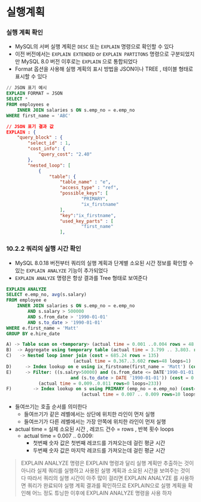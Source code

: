 # 실행계획

### 실행 계획 확인

- MySQL의 서버 실행 계획은 `DESC` 또는 `EXPLAIN` 명령으로 확인할 수 있다
- 이전 버전에서는 `EXPLAIN EXTENDED` or `EXPLAIN PARTITONS` 명령으로 구분되었지만 MySQL 8.0 버전 이후로는 `EXPLAIN` 으로 통합되었다
- Format 옵션을 사용해 실행 계획의 표시 방법을 JSON이나 TREE , 테이블 형태로 표시할 수 있다

```sql
// JSON 표기 예시
EXPLAIN FORMAT = JSON
SELECT *
FROM employees e
	INNER JOIN salaries s ON s.emp_no = e.emp_no
WHERE first_name = 'ABC'
```

```json
// JSON 표기 결과 값
EXPLAIN : {
	"query_block" : {
		"select_id" : 1,
		"cost_info": {
			"query_cost": "2.40" 
		},
		"nested_loop": [
			{
				"table": {
					"table_name" : "e",
					"access_type" : "ref",
					"possible_keys": [
							"PRIMARY",
							"ix_firstname"
					],
					"key":"ix_firstname",
					"used_key_parts" : [
							"first_name"
					],
```

### 10.2.2 쿼리의 실행 시간 확인

- MySQL 8.0.18 버전부터 쿼리의 실행 계획과 단계별 소요된 시간 정보를 확인할 수 있는 `EXPLAIN ANALYZE` 기능이 추가되었다
- `EXPLAIN ANALYZE` 명령은 항상 결과를 Tree 형태로 보여준다

```sql
EXPLAIN ANALYZE
SELECT e.emp_no, avg(s.salary)
FROM employee e
	INNER JOIN salaries s ON s.emp_no = e.emp_no
		AND s.salary > 500000
		AND s.from_date > '1990-01-01'
		AND s.to_date > '1990-01-01'
WHERE e.first_name = 'Matt'
GROUP BY e.hire_date 

A) -> Table scan on <temporary> (actual time = 0.001 ..0.004 rows = 48 loops = 1)
B)  -> Aggregate using temporary table (actual time = 3.799 .. 3.803. rows=48 loops =1 )
C)   -> Nested loop inner join (cost = 685.24 rows = 135)
                         (actual time = 0.367..3.602 rows=48 loops=1)
D)     -> Index lookup on e using ix_firstname(first_name = 'Matt') (cost=215.08 rows=233)
E)     -> Filter: ((s.salry>50000) and (s.from_date <= DATE'1990-01-01')
						and (s.to_date > DATE '1990-01-01')) (cost = 0.98 rows = 1)
            (actual time = 0.009..0.011 rows=0 loops=233))
F)        -> Index lookup on s using PRIMARY (emp_no = e.emp_no) (cost=0.98 rows=10)
							(actual time = 0.007 .. 0.009 rows=10 loops=233)

```

- 들여쓰기는 호출 순서를 의미한다
    - 들여쓰기가 같은 레벨에서는 상단에 위치한 라인이 먼저 실행
    - 들여쓰기가 다른 레벨에서는 가장 안쪽에 위치한 라인이 먼저 실행
- actual time = 실제 소요된 시간 , 레코드 건수 = rows , 반복 횟수 loops
    - actual time = 0.007 .. 0.009:
        - 첫번째 숫자 값은 첫번째 레코드를 가져오는데 걸린 평균 시간
        - 두번째 숫자 값은 마지막 레코드를 가져오는데 걸린 평균 시간
        

> EXPLAIN ANALYZE 명령은 EXPLAIN 명령과 달리 실행 계획만 추출하는 것이 아니라 실제 쿼리를 실행하고 사용된 실행 계획과 소요된 시간을 보여주는 것이다
따라서 쿼리의 실행 시간이 아주 많이 걸리면 EXPLAIN ANALYZE 를 사용하면 쿼리가 완료되야 실행 계획 결과를 확인하므로 EXPLAIN으로 실행 계획을 확인해 어느 정도 튜닝한 이후에 EXPLAIN ANALYZE 명령을 사용 하자
>